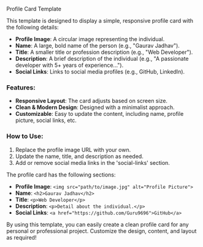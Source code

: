 Profile Card Template

This template is designed to display a simple, responsive profile card with the following details:

- **Profile Image**: A circular image representing the individual.
- **Name**: A large, bold name of the person (e.g., "Gaurav Jadhav").
- **Title**: A smaller title or profession description (e.g., "Web Developer").
- **Description**: A brief description of the individual (e.g., "A passionate developer with 5+ years of experience...").
- **Social Links**: Links to social media profiles (e.g., GitHub, LinkedIn).

### Features:
- **Responsive Layout**: The card adjusts based on screen size.
- **Clean & Modern Design**: Designed with a minimalist approach.
- **Customizable**: Easy to update the content, including name, profile picture, social links, etc.

### How to Use:
1. Replace the profile image URL with your own.
2. Update the name, title, and description as needed.
3. Add or remove social media links in the 'social-links' section.

The profile card has the following sections:
- **Profile Image**: `<img src="path/to/image.jpg" alt="Profile Picture">`
- **Name**: `<h2>Gaurav Jadhav</h2>`
- **Title**: `<p>Web Developer</p>`
- **Description**: `<p>Detail about the individual.</p>`
- **Social Links**: `<a href="https://github.com/Guru9696">GitHub</a>`


By using this template, you can easily create a clean profile card for any personal or professional project. Customize the design, content, and layout as required!

